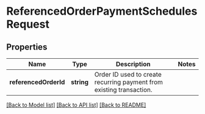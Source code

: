 # ReferencedOrderPaymentSchedulesRequest

## Properties
Name | Type | Description | Notes
------------ | ------------- | ------------- | -------------
**referencedOrderId** | **string** | Order ID used to create recurring payment from existing transaction. | 

[[Back to Model list]](../README.md#documentation-for-models) [[Back to API list]](../README.md#documentation-for-api-endpoints) [[Back to README]](../README.md)


